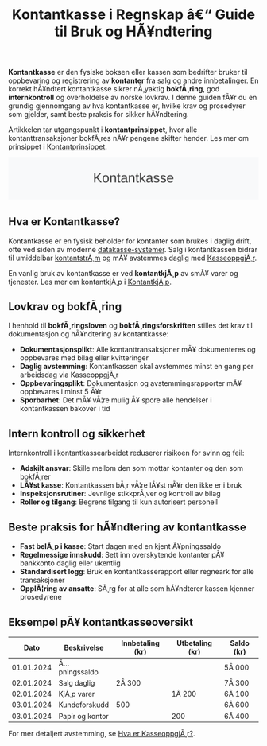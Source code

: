 ﻿---
title: "Kontantkasse i Regnskap â€“ Guide til Bruk og HÃ¥ndtering"
meta_title: "Kontantkasse i Regnskap “ Guide til Bruk og HÃ¥ndtering"
meta_description: '**Kontantkasse** er den fysiske boksen eller kassen som bedrifter bruker til oppbevaring og registrering av **kontanter** fra salg og andre innbetalinger. En ko...'
slug: kontantkasse
type: blog
layout: pages/single
---

**Kontantkasse** er den fysiske boksen eller kassen som bedrifter bruker til oppbevaring og registrering av **kontanter** fra salg og andre innbetalinger. En korrekt hÃ¥ndtert kontantkasse sikrer nÃ¸yaktig **bokfÃ¸ring**, god **internkontroll** og overholdelse av norske lovkrav. I denne guiden fÃ¥r du en grundig gjennomgang av hva kontantkasse er, hvilke krav og prosedyrer som gjelder, samt beste praksis for sikker hÃ¥ndtering.

Artikkelen tar utgangspunkt i **kontantprinsippet**, hvor alle kontanttransaksjoner bokfÃ¸res nÃ¥r pengene skifter hender. Les mer om prinsippet i [Kontantprinsippet](/blogs/regnskap/kontantprinsippet "Kontantprinsippet: Guide til kontantregnskap i Norge").

![Kontantkasse](kontantkasse-image.svg)

## Hva er Kontantkasse?

Kontantkasse er en fysisk beholder for kontanter som brukes i daglig drift, ofte ved siden av moderne [datakasse-systemer](/blogs/regnskap/hva-er-datakasse "Hva er Datakasse? Komplett Guide til Kassasystem, Krav og RegnskapsfÃ¸ring"). Salg i kontantkassen bidrar til umiddelbar [kontantstrÃ¸m](/blogs/regnskap/hva-er-kontantstrom "Hva er KontantstrÃ¸m? Guide til KontantstrÃ¸m i Regnskap") og mÃ¥ avstemmes daglig med [KasseoppgjÃ¸r](/blogs/regnskap/hva-er-kasseoppgjor "Hva er KasseoppgjÃ¸r? Daglig Kontantavstemming i Kassasystemet").

En vanlig bruk av kontantkasse er ved **kontantkjÃ¸p** av smÃ¥ varer og tjenester. Les mer om kontantkjÃ¸p i [KontantkjÃ¸p](/blogs/regnskap/kontantkjop "KontantkjÃ¸p “ Komplett Guide til RegnskapsfÃ¸ring av KontantkjÃ¸p").

## Lovkrav og bokfÃ¸ring

I henhold til **bokfÃ¸ringsloven** og **bokfÃ¸ringsforskriften** stilles det krav til dokumentasjon og hÃ¥ndtering av kontantkasse:

* **Dokumentasjonsplikt**: Alle kontanttransaksjoner mÃ¥ dokumenteres og oppbevares med bilag eller kvitteringer
* **Daglig avstemming**: Kontantkassen skal avstemmes minst en gang per arbeidsdag via KasseoppgjÃ¸r
* **Oppbevaringsplikt**: Dokumentasjon og avstemmingsrapporter mÃ¥ oppbevares i minst 5 Ã¥r
* **Sporbarhet**: Det mÃ¥ vÃ¦re mulig Ã¥ spore alle hendelser i kontantkassen bakover i tid

## Intern kontroll og sikkerhet

Internkontroll i kontantkassearbeidet reduserer risikoen for svinn og feil:

* **Adskilt ansvar**: Skille mellom den som mottar kontanter og den som bokfÃ¸rer
* **LÃ¥st kasse**: Kontantkassen bÃ¸r vÃ¦re lÃ¥st nÃ¥r den ikke er i bruk
* **Inspeksjonsrutiner**: Jevnlige stikkprÃ¸ver og kontroll av bilag
* **Roller og tilgang**: Begrens tilgang til kun autorisert personell

## Beste praksis for hÃ¥ndtering av kontantkasse

* **Fast belÃ¸p i kasse**: Start dagen med en kjent Ã¥pningssaldo
* **Regelmessige innskudd**: Sett inn overskytende kontanter pÃ¥ bankkonto daglig eller ukentlig
* **Standardisert logg**: Bruk en kontantkasserapport eller regneark for alle transaksjoner
* **OpplÃ¦ring av ansatte**: SÃ¸rg for at alle som hÃ¥ndterer kassen kjenner prosedyrene

## Eksempel pÃ¥ kontantkasseoversikt

| Dato       | Beskrivelse     | Innbetaling (kr) | Utbetaling (kr) | Saldo (kr) |
|------------|-----------------|------------------|-----------------|------------|
| 01.01.2024 | Ã…pningssaldo    |                  |                 | 5Â 000      |
| 02.01.2024 | Salg daglig     | 2Â 300            |                 | 7Â 300      |
| 02.01.2024 | KjÃ¸p varer      |                  | 1Â 200           | 6Â 100      |
| 03.01.2024 | Kundeforskudd   | 500              |                 | 6Â 600      |
| 03.01.2024 | Papir og kontor |                  | 200             | 6Â 400      |

For mer detaljert avstemming, se [Hva er KasseoppgjÃ¸r?](/blogs/regnskap/hva-er-kasseoppgjor "Hva er KasseoppgjÃ¸r? Daglig Kontantavstemming i Kassasystemet").






